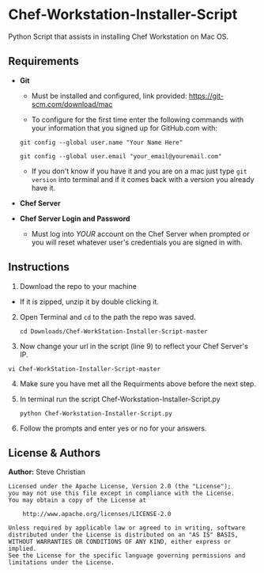 # Chef-Workstation-Installer-Script

Python Script that assists in installing Chef Workstation on Mac OS.

## Requirements 

- **Git**
  - Must be installed and configured, link provided:
  https://git-scm.com/download/mac
  
  - To configure for the first time enter the following commands with your information that you signed up for GitHub.com with:
  
  `git config --global user.name "Your Name Here"`
  
  `git config --global user.email "your_email@youremail.com"`
  
  - If you don't know if you have it and you are on a mac just type `git version` into terminal and if it comes back with a version you already have it.

- **Chef Server**
- **Chef Server Login and Password**
  - Must log into *YOUR* account on the Chef Server when prompted or you will reset whatever user's credentials you are signed in with.

## Instructions

1. Download the repo to your machine
  - If it is zipped, unzip it by double clicking it.
  
2. Open Terminal and `cd` to the path the repo was saved.

   `cd Downloads/Chef-WorkStation-Installer-Script-master`
   
3. Now change your url in the script (line 9) to reflect your Chef Server's IP.

  `vi Chef-WorkStation-Installer-Script-master`
  
4. Make sure you have met all the Requirments above before the next step.

5. In terminal run the script Chef-Workstation-Installer-Script.py

   `python Chef-Workstation-Installer-Script.py`
  
6. Follow the prompts and enter yes or no for your answers.

## License & Authors

**Author:** Steve Christian
```
Licensed under the Apache License, Version 2.0 (the "License");
you may not use this file except in compliance with the License.
You may obtain a copy of the License at

    http://www.apache.org/licenses/LICENSE-2.0

Unless required by applicable law or agreed to in writing, software
distributed under the License is distributed on an "AS IS" BASIS,
WITHOUT WARRANTIES OR CONDITIONS OF ANY KIND, either express or implied.
See the License for the specific language governing permissions and
limitations under the License.
```
